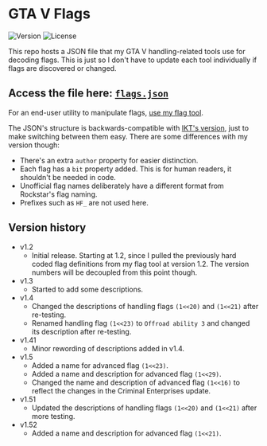 # GTA V Flags
![Version](https://img.shields.io/badge/Version-1.51-green.svg) ![License](https://img.shields.io/badge/License-MIT-blue.svg)

This repo hosts a JSON file that my GTA V handling-related tools use for decoding flags. This is just so I don't have to update each tool individually if flags are discovered or changed.

## Access the file here: [`flags.json`](https://raw.githubusercontent.com/adam10603/GTAVFlags/main/flags.json)

For an end-user utility to manipulate flags, [use my flag tool](https://github.com/adam10603/GTA5VehicleFlagTool).

The JSON's structure is backwards-compatible with [IKT's version](https://github.com/E66666666/GTAVHandlingInfo), just to make switching between them easy. There are some differences with my version though:
* There's an extra `author` property for easier distinction.
* Each flag has a `bit` property added. This is for human readers, it shouldn't be needed in code.
* Unofficial flag names deliberately have a different format from Rockstar's flag naming.
* Prefixes such as `HF_` are not used here.

## Version history

* v1.2
  * Initial release. Starting at 1.2, since I pulled the previously hard coded flag definitions from my flag tool at version 1.2. The version numbers will be decoupled from this point though.
* v1.3
  * Started to add some descriptions.
* v1.4
  * Changed the descriptions of handling flags `(1<<20)` and `(1<<21)` after re-testing.
  * Renamed handling flag `(1<<23)` to `Offroad ability 3` and changed its description after re-testing.
* v1.41
  * Minor rewording of descriptions added in v1.4.
* v1.5
  * Added a name for advanced flag `(1<<23)`.
  * Added a name and description for advanced flag `(1<<29)`.
  * Changed the name and description of advanced flag `(1<<16)` to reflect the changes in the Criminal Enterprises update.
* v1.51
  * Updated the descriptions of handling flags `(1<<20)` and `(1<<21)` after more testing.
* v1.52
  * Added a name and description for advanced flag `(1<<21)`.